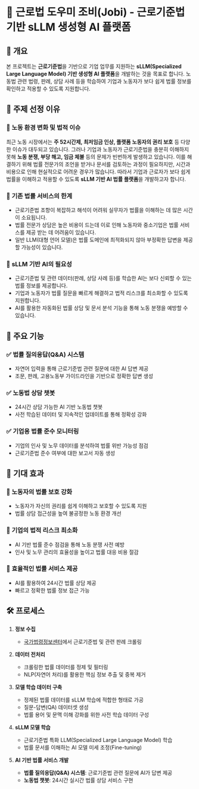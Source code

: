 # 📌 근로법 도우미 조비(Jobi) - 근로기준법 기반 sLLM 생성형 AI 플랫폼


## 📖 개요

본 프로젝트는 **근로기준법**을 기반으로 기업 업무를 지원하는 **sLLM(Specialized Large Language Model) 기반 생성형 AI 플랫폼**을 개발하는 것을 목표로 합니다. 노동법 관련 법령, 판례, 상담 사례 등을 학습하여 기업과 노동자가 보다 쉽게 법률 정보를 확인하고 적용할 수 있도록 지원합니다.

## 🎯 주제 선정 이유

### 🔹 **노동 환경 변화 및 법적 이슈**
최근 노동 시장에서는 **주 52시간제, 최저임금 인상, 플랫폼 노동자의 권리 보호** 등 다양한 이슈가 대두되고 있습니다. 그러나 기업과 노동자가 근로기준법을 충분히 이해하지 못해 **노동 분쟁, 부당 해고, 임금 체불** 등의 문제가 빈번하게 발생하고 있습니다. 이를 해결하기 위해 법률 전문가의 조언을 받거나 문서를 검토하는 과정이 필요하지만, 시간과 비용으로 인해 현실적으로 어려운 경우가 많습니다. 따라서 기업과 근로자가 보다 쉽게 법률을 이해하고 적용할 수 있도록 **sLLM 기반 AI 법률 플랫폼**을 개발하고자 합니다.

### 🔹 **기존 법률 서비스의 한계**
- 근로기준법 조항이 복잡하고 해석이 어려워 실무자가 법률을 이해하는 데 많은 시간이 소요됩니다.
- 법률 전문가 상담은 높은 비용이 드는데 이로 인해 노동자와 중소기업은 법률 서비스를 제공 받는 데 어려움이 있습니다.
- 일반 LLM(대형 언어 모델)은 법률 도메인에 최적화되지 않아 부정확한 답변을 제공할 가능성이 있습니다.

### 🔹 **sLLM 기반 AI의 필요성**
- 근로기준법 및 관련 데이터(판례, 상담 사례 등)를 학습한 AI는 보다 신뢰할 수 있는 법률 정보를 제공합니다.
- 기업과 노동자가 법률 질문을 빠르게 해결하고 법적 리스크를 최소화할 수 있도록 지원합니다.
- AI를 활용한 자동화된 법률 상담 및 문서 분석 기능을 통해 노동 분쟁을 예방할 수 있습니다.

## 🚀 주요 기능

### ✅ **법률 질의응답(Q&A) 시스템**
- 자연어 입력을 통해 근로기준법 관련 질문에 대한 AI 답변 제공
- 조문, 판례, 고용노동부 가이드라인을 기반으로 정확한 답변 생성

### ✅ **노동법 상담 챗봇**
- 24시간 상담 가능한 AI 기반 노동법 챗봇
- 사전 학습된 데이터 및 지속적인 업데이트를 통해 정확성 강화

### ✅ **기업용 법률 준수 모니터링**
- 기업의 인사 및 노무 데이터를 분석하여 법률 위반 가능성 점검
- 근로기준법 준수 여부에 대한 보고서 자동 생성

## 🎯 기대 효과

### 🔹 **노동자의 법률 보호 강화**
- 노동자가 자신의 권리를 쉽게 이해하고 보호할 수 있도록 지원
- 법률 상담 접근성을 높여 불공정한 노동 환경 개선

### 🔹 **기업의 법적 리스크 최소화**
- AI 기반 법률 준수 점검을 통해 노동 분쟁 사전 예방
- 인사 및 노무 관리의 효율성을 높이고 법률 대응 비용 절감

### 🔹 **효율적인 법률 서비스 제공**
- AI를 활용하여 24시간 법률 상담 제공
- 빠르고 정확한 법률 정보 접근 가능

## 🛠️ 프로세스

1. **정보 수집**  
   - [국가법령정보센터](https://www.law.go.kr/)에서 근로기준법 및 관련 판례 크롤링  

2. **데이터 전처리**  
   - 크롤링한 법률 데이터를 정제 및 필터링  
   - NLP(자연어 처리)를 활용한 핵심 정보 추출 및 중복 제거  

3. **모델 학습 데이터 구축**  
   - 정제된 법률 데이터를 sLLM 학습에 적합한 형태로 가공  
   - 질문-답변(QA) 데이터셋 생성  
   - 법률 용어 및 문맥 이해 강화를 위한 사전 학습 데이터 구성  

4. **sLLM 모델 학습**  
   - 근로기준법 특화 LLM(Specialized Large Language Model) 학습  
   - 법률 문서를 이해하는 AI 모델 미세 조정(Fine-tuning)
     
5. **AI 기반 법률 서비스 개발**  
   - **법률 질의응답(Q&A) 시스템**: 근로기준법 관련 질문에 AI가 답변 제공  
   - **노동법 챗봇**: 24시간 실시간 법률 상담 서비스 구현  

